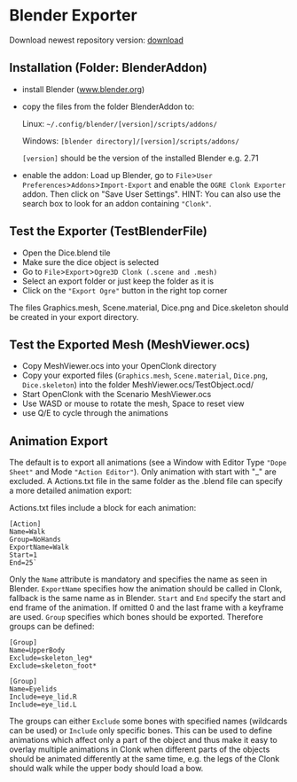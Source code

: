 # Blender Exporter #
Download newest repository version: [download](bitbucket.org/randrian/clonkblenderogreexporter/get/tip.zip)

## Installation (Folder: BlenderAddon) ##


- install Blender (www.blender.org)
- copy the files from the folder BlenderAddon to:

    Linux: `~/.config/blender/[version]/scripts/addons/`

    Windows: `[blender directory]/[version]/scripts/addons/`

    `[version]` should be the version of the installed Blender e.g. 2.71 
- enable the addon:
    Load up Blender, go to `File`>`User Preferences`>`Addons`>`Import-Export` and enable the `OGRE Clonk Exporter` addon.
    Then click on "Save User Settings".
    HINT: You can also use the search box to look for an addon containing `"Clonk"`.
    
    
## Test the Exporter (TestBlenderFile) ##

- Open the Dice.blend tile
- Make sure the dice object is selected
- Go to `File`>`Export`>`Ogre3D Clonk (.scene and .mesh)`
- Select an export folder or just keep the folder as it is
- Click on the `"Export Ogre"` button in the right top corner

The files Graphics.mesh, Scene.material, Dice.png and Dice.skeleton should be created in your export directory.


## Test the Exported Mesh (MeshViewer.ocs) ##

- Copy MeshViewer.ocs into your OpenClonk directory
- Copy your exported files (`Graphics.mesh`, `Scene.material`, `Dice.png`, `Dice.skeleton`)
  into the folder MeshViewer.ocs/TestObject.ocd/
- Start OpenClonk with the Scenario MeshViewer.ocs
- Use WASD or mouse to rotate the mesh, Space to reset view
- use Q/E to cycle through the animations

## Animation Export ##

The default is to export all animations (see a Window with Editor Type `"Dope Sheet"` and Mode `"Action Editor"`). Only animation with start with "_" are excluded.
A Actions.txt file in the same folder as the .blend file can specify a more detailed animation export:

Actions.txt files include a block for each animation:
~~~~
[Action]
Name=Walk
Group=NoHands
ExportName=Walk
Start=1
End=25`
~~~~
Only the `Name` attribute is mandatory and specifies the name as seen in Blender. `ExportName` specifies how the animation should be called in Clonk, fallback is the same name as in Blender. `Start` and `End` specify the start and end frame of the animation. If omitted 0 and the last frame with a keyframe are used. `Group` specifies which bones should be exported. Therefore groups can be defined:

~~~~
[Group]
Name=UpperBody
Exclude=skeleton_leg*
Exclude=skeleton_foot*

[Group]
Name=Eyelids
Include=eye_lid.R
Include=eye_lid.L
~~~~
The groups can either `Exclude` some bones with specified names (wildcards can be used) or `Include` only specific bones. This can be used to define animations which affect only a part of the object and thus make it easy to overlay multiple animations in Clonk when different parts of the objects should be animated differently at the same time, e.g. the legs of the Clonk should walk while the upper body should load a bow.